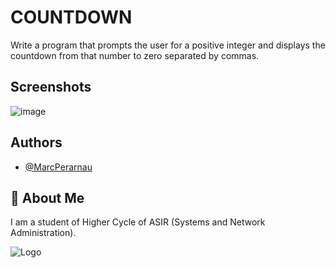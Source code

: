 # COUNTDOWN
Write a program that prompts the user for a positive integer and displays the countdown from that number to zero separated by commas.


## Screenshots

![image](https://github.com/MarcPerarnau/C/assets/151735878/e777bafa-cffc-4f6d-b2b6-29c66f88bf54)



## Authors

- [@MarcPerarnau](https://github.com/MarcPerarnau)


## 🚀 About Me
I am a student of Higher Cycle of ASIR (Systems and Network Administration).


![Logo](https://github.com/MarcPerarnau/MV/assets/151735878/dbd36d50-971f-4147-8b66-0c489954895e)

